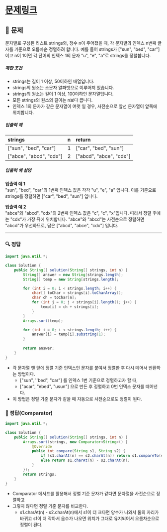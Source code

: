 # [문제링크](https://school.programmers.co.kr/learn/courses/30/lessons/12915)

## 📝 문제

문자열로 구성된 리스트 strings와, 정수 n이 주어졌을 때, 각 문자열의 인덱스 n번째 글자를 기준으로 오름차순 정렬하려 합니다. 예를 들어 strings가 ["sun", "bed", "car"]이고 n이 1이면 각 단어의 인덱스 1의 문자 "u", "e", "a"로 strings를 정렬합니다.

##### 제한 조건

-   strings는 길이 1 이상, 50이하인 배열입니다.
-   strings의 원소는 소문자 알파벳으로 이루어져 있습니다.
-   strings의 원소는 길이 1 이상, 100이하인 문자열입니다.
-   모든 strings의 원소의 길이는 n보다 큽니다.
-   인덱스 1의 문자가 같은 문자열이 여럿 일 경우, 사전순으로 앞선 문자열이 앞쪽에 위치합니다.

##### 입출력 예

| strings                 | n   | return                |
|:----------------------- |:--- |:--------------------- |
| ["sun", "bed", "car"]   | 1   | ["car", "bed", "sun"] |
| ["abce", "abcd", "cdx"] | 2   |     ["abcd", "abce", "cdx"]                  |


##### 입출력 예 설명

**입출력 예 1**  
"sun", "bed", "car"의 1번째 인덱스 값은 각각 "u", "e", "a" 입니다. 이를 기준으로 strings를 정렬하면 ["car", "bed", "sun"] 입니다.

**입출력 예 2**  
"abce"와 "abcd", "cdx"의 2번째 인덱스 값은 "c", "c", "x"입니다. 따라서 정렬 후에는 "cdx"가 가장 뒤에 위치합니다. "abce"와 "abcd"는 사전순으로 정렬하면 "abcd"가 우선하므로, 답은 ["abcd", "abce", "cdx"] 입니다.

---

### 🔍 정답

```java
import java.util.*;

class Solution {
    public String[] solution(String[] strings, int n) {
        String[] answer = new String[strings.length];
        String[] temp = new String[strings.length];

        for (int i = 0; i < strings.length; i++) {
            char[] toChar = strings[i].toCharArray();
            char ch = toChar[n];
            for (int j = 0; j < strings[i].length(); j++) {
                temp[i] = ch + strings[i];
            }
        }
        Arrays.sort(temp);

        for (int i = 0; i < strings.length; i++) {
            answer[i] = temp[i].substring(1);
        }
        
        return answer;
    }
}
```
- 각 문자열 맨 앞에 정렬 기준 인덱스인 문자를 붙여서 정렬한 후 다시 떼어서 반환하는 방법이다.
	- ["sun", ''bed", "car"] 를 인덱스 1번 기준으로 정렬하고자 할 때,
	-  ["acar", "ebed", "usun"] 으로 만든 후 정렬하고 0번 인덱스 문자를 떼어낸다.
- 이 방법은 정렬 기준 문자가 같을 때 자동으로 사전순으로도 정렬이 된다.


### 🔎 정답(Comparator)

```java
import java.util.*;

class Solution {
    public String[] solution(String[] strings, int n) {
        Arrays.sort(strings, new Comparator<String>() {
            @Override
            public int compare(String s1, String s2) {
                if (s1.charAt(n) == s2.charAt(n)) return s1.compareTo(s2);
                else return s1.charAt(n) - s2.charAt(n);
            }
        });
        return strings;
    }
}
```
- Comparator 메서드를 활용해서 정렬 기준 문자가 같다면 문자열을 사전순으로 정렬하고
- 그렇지 않다면 정렬 기준 문자를 비교한다.
	- s1.charAt(n) - s2.charAt(n)에서 s1이 더 크다면 양수가 나와서 둘의 자리가 바뀌고 s1이 더 작아서 음수가 나오면 위치가 그대로 유지되어서 오름차순으로 정렬이 된다.